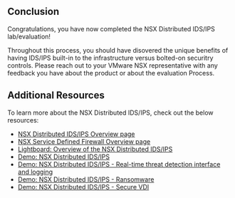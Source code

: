 ## Conclusion
Congratulations, you have now completed the NSX Distributed IDS/IPS lab/evaluation!

Throughout this process, you should have disovered the unique benefits of having IDS/IPS built-in to the infrastructure versus bolted-on securitry controls. 
Please reach out to your VMware NSX representative with any feedback you have about the product or about the evaluation Process. 

## Additional Resources
To learn more about the NSX Distributed IDS/IPS, check out the below resources:
* [NSX Distributed IDS/IPS Overview page](https://www.vmware.com/products/nsx-distributed-ids-ips.html)
* [NSX Service Defined Firewall Overview page](https://www.vmware.com/security/internal-firewall.html)
* [Lightboard: Overview of the NSX Distributed IDS/IPS](https://www.youtube.com/watch?v=WUpq1kNfKB8)
* [Demo: NSX Distributed IDS/IPS](https://www.youtube.com/watch?v=AGiwV9XsDk0)
* [Demo: NSX Distributed IDS/IPS - Real-time threat detection interface and logging](https://www.youtube.com/watch?v=iaSgDUjhI-U)
* [Demo: NSX Distributed IDS/IPS - Ransomware](https://www.youtube.com/watch?v=aFfhDRWk6n8)
* [Demo: NSX Distributed IDS/IPS - Secure VDI](https://www.youtube.com/watch?v=24fF3iQhAOA)

